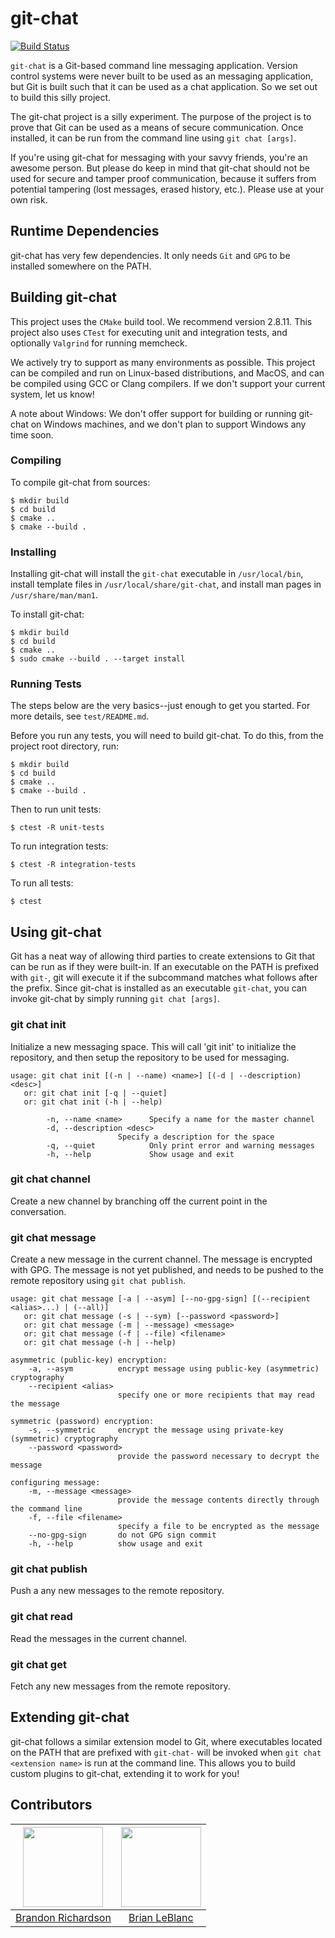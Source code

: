 # git-chat
[![Build Status](https://travis-ci.com/brandon1024/gitchat.svg?token=zYgs3LGRABLGhdeJPft1&branch=master)](https://travis-ci.com/brandon1024/gitchat)

`git-chat` is a Git-based command line messaging application. Version control systems were never built to be used as an messaging application, but Git is built such that it can be used as a chat application. So we set out to build this silly project.

The git-chat project is a silly experiment. The purpose of the project is to prove that Git can be used as a means of secure communication. Once installed, it can be run from the command line using `git chat [args]`.

If you're using git-chat for messaging with your savvy friends, you're an awesome person. But please do keep in mind that git-chat should not be used for secure and tamper proof communication, because it suffers from potential tampering (lost messages, erased history, etc.). Please use at your own risk.

## Runtime Dependencies
git-chat has very few dependencies. It only needs `Git` and `GPG` to be installed somewhere on the PATH.

## Building git-chat
This project uses the `CMake` build tool. We recommend version 2.8.11. This project also uses `CTest` for executing unit and integration tests, and optionally `Valgrind` for running memcheck.

We actively try to support as many environments as possible. This project can be compiled and run on Linux-based distributions, and MacOS, and can be compiled using GCC or Clang compilers. If we don't support your current system, let us know!

A note about Windows: We don't offer support for building or running git-chat on Windows machines, and we don't plan to support Windows any time soon.

### Compiling
To compile git-chat from sources:
```
$ mkdir build
$ cd build
$ cmake ..
$ cmake --build .
```

### Installing
Installing git-chat will install the `git-chat` executable in `/usr/local/bin`, install template files in `/usr/local/share/git-chat`, and install man pages in `/usr/share/man/man1`.

To install git-chat:
```
$ mkdir build
$ cd build
$ cmake ..
$ sudo cmake --build . --target install
```

### Running Tests
The steps below are the very basics--just enough to get you started. For more details, see `test/README.md`.

Before you run any tests, you will need to build git-chat. To do this, from the project root directory, run:
```
$ mkdir build
$ cd build
$ cmake ..
$ cmake --build .
```

Then to run unit tests:
```
$ ctest -R unit-tests
```

To run integration tests:
```
$ ctest -R integration-tests
```

To run all tests:
```
$ ctest
```

## Using git-chat
Git has a neat way of allowing third parties to create extensions to Git that can be run as if they were built-in. If an executable on the PATH is prefixed with `git-`, git will execute it if the subcommand matches what follows after the prefix. Since git-chat is installed as an executable `git-chat`, you can invoke git-chat by simply running `git chat [args]`.

### git chat init
Initialize a new messaging space. This will call 'git init' to initialize the repository, and then setup the repository to be used for messaging.

```
usage: git chat init [(-n | --name) <name>] [(-d | --description) <desc>]
   or: git chat init [-q | --quiet]
   or: git chat init (-h | --help)

        -n, --name <name>      Specify a name for the master channel
        -d, --description <desc>
                        Specify a description for the space
        -q, --quiet            Only print error and warning messages
        -h, --help             Show usage and exit
```

### git chat channel
Create a new channel by branching off the current point in the conversation.

### git chat message
Create a new message in the current channel. The message is encrypted with GPG. The message is not yet published, and needs to be pushed to the remote repository using `git chat publish`.

```
usage: git chat message [-a | --asym] [--no-gpg-sign] [(--recipient <alias>...) | (--all)]
   or: git chat message (-s | --sym) [--password <password>]
   or: git chat message (-m | --message) <message>
   or: git chat message (-f | --file) <filename>
   or: git chat message (-h | --help)

asymmetric (public-key) encryption:
    -a, --asym          encrypt message using public-key (asymmetric) cryptography
    --recipient <alias>
                        specify one or more recipients that may read the message

symmetric (password) encryption:
    -s, --symmetric     encrypt the message using private-key (symmetric) cryptography
    --password <password>
                        provide the password necessary to decrypt the message

configuring message:
    -m, --message <message>
                        provide the message contents directly through the command line
    -f, --file <filename>
                        specify a file to be encrypted as the message
    --no-gpg-sign       do not GPG sign commit
    -h, --help          show usage and exit
```

### git chat publish
Push a any new messages to the remote repository.

### git chat read
Read the messages in the current channel.

### git chat get
Fetch any new messages from the remote repository.

## Extending git-chat
git-chat follows a similar extension model to Git, where executables located on the PATH that are prefixed with `git-chat-` will be invoked when `git chat <extension name>` is run at the command line. This allows you to build custom plugins to git-chat, extending it to work for you!

## Contributors

|[<img src="https://avatars3.githubusercontent.com/u/22732449?v=3&s=460" width="128">](https://github.com/brandon1024)|[<img src="https://avatars1.githubusercontent.com/u/8900382?s=460&v=4" width="128">](https://github.com/omnibrian)
|:---:|:---:|
|[Brandon Richardson](https://github.com/brandon1024)| [Brian LeBlanc](https://github.com/omnibrian)